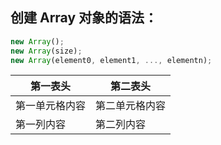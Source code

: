 ## 创建 Array 对象的语法：

```javascript
new Array();
new Array(size);
new Array(element0, element1, ..., elementn);
```

第一表头 | 第二表头
------------ | -------------
第一单元格内容 | 第二单元格内容
第一列内容 | 第二列内容